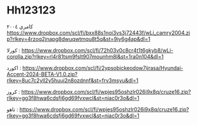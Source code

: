 # Hh123123

كامري ٢٠٠٤ https://www.dropbox.com/scl/fi/bxx88s1noi3vs3j72443f/wLi_camry2004.zip?rlkey=4rzoq2jnapg8dwuqwtmqu8t5q&st=9iy6g4ap&dl=1

كورلا : https://www.dropbox.com/scl/fi/72h03v0c8cr4t1t6gkyb8/wLi-corolla.zip?rlkey=rl4r81tsm9fslt907mounhm8l&st=1ra0n104&dl=1

اكورد : https://www.dropbox.com/scl/fi/2ypsobickeodow7ijrasa/Hyundai-Accent-2024-BETA-V1.0.zip?rlkey=8uc7c2yll2y5huuj2n8ozdnnf&st=frv3msyu&dl=1

كروز : https://www.dropbox.com/scl/fi/wpjes95oshzlr026i9x8q/cruze16.zip?rlkey=gg3f8hwa6cdsfj6gd69fvxwcl&st=niac0r3o&dl=1

تاهو : https://www.dropbox.com/scl/fi/wpjes95oshzlr026i9x8q/cruze16.zip?rlkey=gg3f8hwa6cdsfj6gd69fvxwcl&st=niac0r3o&dl=1
